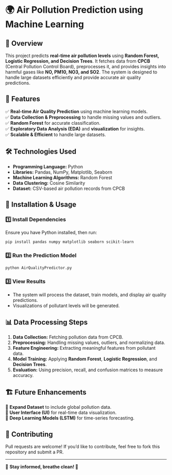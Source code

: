# 🌍 Air Pollution Prediction using Machine Learning

## 📌 Overview

This project predicts **real-time air pollution levels** using **Random Forest, Logistic Regression, and Decision Trees**. It fetches data from **CPCB** (Central Pollution Control Board), preprocesses it, and provides insights into harmful gases like **NO, PM10, NO3, and SO2**. The system is designed to handle large datasets efficiently and provide accurate air quality predictions.

## 🚀 Features

✅ **Real-time Air Quality Prediction** using machine learning models.  
✅ **Data Collection & Preprocessing** to handle missing values and outliers.  
✅ **Random Forest** for accurate classification.  
✅ **Exploratory Data Analysis (EDA)** and **visualization** for insights.  
✅ **Scalable & Efficient** to handle large datasets.  

## 🛠️ Technologies Used

- **Programming Language:** Python  
- **Libraries:** Pandas, NumPy, Matplotlib, Seaborn  
- **Machine Learning Algorithms:** Random Forest
- **Data Clustering:**  Cosine Similarity  
- **Dataset:** CSV-based air pollution records from CPCB  

## 📜 Installation & Usage
### 1️⃣ Install Dependencies
Ensure you have Python installed, then run:
```sh
pip install pandas numpy matplotlib seaborn scikit-learn
```

### 2️⃣ Run the Prediction Model
```sh
python AirQualityPredictor.py
```

### 3️⃣ View Results

- The system will process the dataset, train models, and display air quality predictions.
- Visualizations of pollutant levels will be generated.

## 📊 Data Processing Steps

1. **Data Collection:** Fetching pollution data from CPCB.
2. **Preprocessing:** Handling missing values, outliers, and normalizing data.
3. **Feature Engineering:** Extracting meaningful features from pollutant data.
4. **Model Training:** Applying **Random Forest**, **Logistic Regression**, and **Decision Trees**.
5. **Evaluation:** Using precision, recall, and confusion matrices to measure accuracy.

## 🏗️ Future Enhancements

🔹 **Expand Dataset** to include global pollution data.  
🔹 **User Interface (UI)** for real-time data visualization.  
🔹 **Deep Learning Models (LSTM)** for time-series forecasting.  

## 🤝 Contributing

Pull requests are welcome! If you’d like to contribute, feel free to fork this repository and submit a PR.

---

📌 **Stay informed, breathe clean! 🌱**

